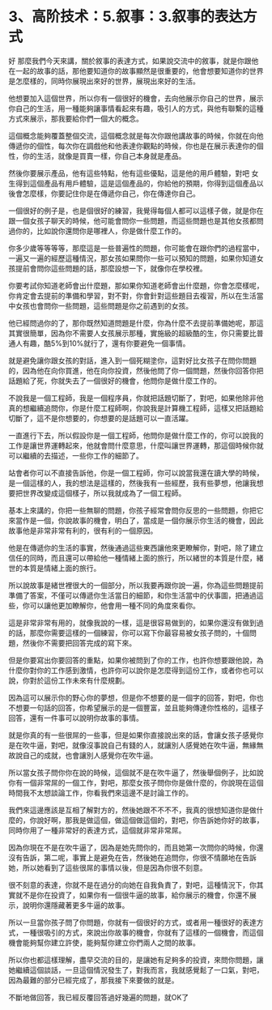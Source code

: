 # 3、高阶技术：5.叙事：3.叙事的表达方式

好 那麼我們今天來講，關於敘事的表達方式，如果說交流中的敘事，就是你跟他在一起的故事的話，那他要知道你的故事顯然是很重要的，他會想要知道你的世界是怎麼樣的，同時你展現出來好的世界，展現出來好的生活。

他想要加入這個世界，所以你有一個很好的機會，去向他展示你自己的世界，展示你自己的生活，用一種能夠讓事情看起來有趣，吸引人的方式，與他有聯繫的這種方式來展示，那我要給你們一個大的概念。

這個概念能夠覆蓋整個交流，這個概念就是每次你跟他講故事的時候，你就在向他傳遞你的個性，每次你在調戲他和他表達你觀點的時候，你也是在展示表達你的個性，你的生活，就像是買賣一樣，你自己本身就是產品。

然後你要展示產品，他有這些特點，他有這些優點，這是他的用戶體驗，對吧 女生得到這個產品有用戶體驗，這是這個產品的，你給他的預期，你得到這個產品以後會怎麼樣，你要記住你是在傳遞你自己，你在傳達你自己。

一個很好的例子是，也是個很好的練習，我覺得每個人都可以這樣子做，就是你在跟一個女孩子聊天的時候，他可能會問你一些問題，而這些問題也是其他女孩都問過你的，比如說你還問你是哪裡人，你是做什麼工作的。

你多少歲等等等等，那麼這是一些普遍性的問題，你可能會在跟你們的過程當中，一遍又一遍的經歷這種情況，那女孩如果問你一些可以預知的問題，如果你知道女孩提前會問你這些問題的話，那麼設想一下，就像你在學校裡。

你要考試你知道老師會出什麼題，那如果你知道老師會出什麼題，你會怎麼樣呢，你肯定會去提前的準備和學習，對不對，你會針對這些題目去複習，所以在生活當中女孩也會問你一些問題，這些問題是你之前遇到的女孩。

他已經問過你的了，那你既然知道問題是什麼，你為什麼不去提前準備她呢，那這其實很簡單，因為你不需要人女孩展示那種，實施級的超級酷的生，你只需要比普通人有趣，酷5%到10%就行了，還有你要避免一個事情。

就是避免讓你跟女孩的對話，進入到一個死糊塗你，這對好比女孩子在問你問題的，因為他在向你買進，他在向你投資，然後他問了你一個問題，然後你回答你把話題給了死，你就失去了一個很好的機會，他問你是做什麼工作的。

不說我是一個工程師，我是一個程序員，你就把話題切斷了，對吧，如果他除非他真的想繼續追問你，你是什麼工程師啊，你說我是計算機工程師，這樣又把話題給切斷了，這不是你想要的，你想要的是話題可以一直活躍。

一直進行下去，所以假設你是一個工程師，他問你是做什麼工作的，你可以說我的工作是讓世界運轉起來，他就會問什麼意思，什麼叫讓世界運轉，那這個時候你就可以繼續的去描述，一些你工作的細節了。

站會者你可以不直接告訴他，你是一個工程師，你可以說當我還在讀大學的時候，是一個這樣的人，我的想法是這樣的，然後我有一些經歷，我有些夢想，他讓我想要把世界改變成這個樣子，所以我就成為了一個工程師。

基本上來講的，你把一些無聊的問題，你孩子經常會問你反思的一些問題，你把它來當作是一個，你說故事的機會，明白了，當成是一個你展示你生活的機會，因此故事他是非常非常有利的，很有利的一個原因。

他是在傳遞你的生活的事實，然後通過這些東西讓他來更瞭解你，對吧，除了建立信任的同時，而且還可以帶給他一種情緒上面的旅行，所以緒世的本質是什麼，緒世的本質是情緒上面的旅行。

所以說故事是緒世裡很大的一個部分，所以我要再跟你說一遍，你為這些問題提前準備了答案，不僅可以傳遞你生活當日的細節，和你生活當中的伏事圖，把通過這些，你可以讓他更加瞭解你，他會用一種不同的角度來看你。

這是非常非常有用的，就像我說的一樣，這是很容易做到的，如果你還沒有做到過的話，那麼你需要這樣的一個練習，你可以寫下你最容易被女孩子問的，十個問題，然後你不需要把回答完成的寫下來。

但是你要寫出你要回答的重點，如果你被問到了你的工作，也許你想要跟他說，為什麼你對你的工作感到激情，也許你可以說你是怎麼得到這份工作，或者你也可以說，你對於這份工作未來有什麼規劃。

因為這可以展示你的野心你的夢想，但是你不想要的是一個字的回答，對吧，你也不想要一句話的回答，你希望展示的是一個豐富，並且能夠傳達你性格的，這樣子回答，還有一件事可以說明你故事的事情。

就是你真的有一些很屌的一些事，但是如果你直接說出來的話，會讓女孩子感覺你是在吹牛逼，對吧，就像沒事說自己有錢的人，就讓別人感覺她在吹牛逼，無緣無故說自己的成就，也會讓別人感覺你在吹牛逼。

所以當女孩子問你你在說的時候，這個就不是在吹牛逼了，然後舉個例子，比如說你有一個非常屌的一個工作，對吧，那麼女孩子問你你是做什麼的，你說現在這個時間我不太想談論工作，你看我們來這邊不是討論工作的。

我們來這邊應該是互相了解對方的，然後她跟不不不不，我真的很想知道你是做什麼的，你說好啊，那我是做這個，做這個做這個的，對吧，你告訴她你好的故事，同時你用了一種非常好的表達方式，這個就非常非常屌。

因為你現在不是在吹牛逼了，因為是她先問你的，而且她第一次問你的時候，你還沒有告訴，第二呢，事實上是避免在告，然後她在追問你，你很不情願地在告訴她，所以她看到了這些很屌的事情以後，但是因為你很不刻意。

很不刻意的表達，你就不是在過分的向她在自我負責了，對吧，這種情況下，你其實就不是你在投資了，如果你有一個很牛逼的故事，給你展示的機會，你還不展示，說明你還隱藏著更多牛逼的故事。

所以一旦當你孩子問了你問題，你就有一個很好的方式，或者用一種很好的表達方式，一種很吸引的方式，來說出你故事的機會，你就有了這樣的一個機會，而這個機會能夠幫你建立許使，能夠幫你建立你們兩人之間的故事。

所以你也都這樣理解，盡早交流的目的，是讓她有足夠多的投資，來問你問題，讓她繼續這個談話，一旦這個情況發生了，對我而言，我就感覺鬆了一口氣，對吧，因為最難的部分已經完成了，那我接下來要做的就是。

不斷地做回答，我已經反覆回答過好幾遍的問題，就OK了